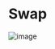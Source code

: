 # Swap

![image](https://user-images.githubusercontent.com/76453820/104133896-3efee480-533b-11eb-81a9-043440486ab1.png)
